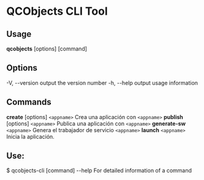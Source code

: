 # QCObjects CLI Tool

## Usage

 **qcobjects** [options] [command]

## Options

   -V, --version                output the version number
   -h, --help                   output usage information

## Commands

   **create** [options] ```<appname>``` Crea una aplicación con ```<appname>```
   **publish** [options] ```<appname>```  Publica una aplicación con ```<appname>```
   **generate-sw** ```<appname>```        Genera el trabajador de servicio  ```<appname>```
   **launch** ```<appname>```             Inicia la aplicación.

## Use:
   $ qcobjects-cli [command] --help
   For detailed information of a command
